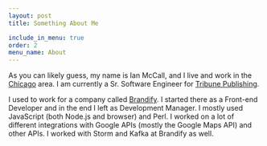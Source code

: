 ```yaml
---
layout: post
title: Something About Me

include_in_menu: true
order: 2
menu_name: About
---
```


As you can likely guess, my name is Ian McCall, and I live and work in the [Chicago](https://goo.gl/maps/e1U9W) area. I am currently a Sr. Software Engineer for [Tribune Publishing](https://www.tribpub.com/).

I used to work for a company called [Brandify](http://www.brandify.com/). I started there as a Front-end Developer and in the end I left as Development Manager. I mostly used JavaScript (both Node.js and browser) and Perl. I worked on a lot of different integrations with Google APIs (mostly the Google Maps API) and other APIs. I worked with Storm and Kafka at Brandify as well.